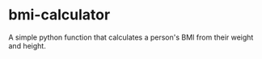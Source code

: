 # bmi-calculator
A simple python function that calculates a person's BMI from their weight and height. 